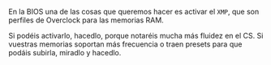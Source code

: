 En la BIOS una de las cosas que queremos hacer es activar el `XMP`, que son perfiles de Overclock para las memorias RAM.

Si podéis activarlo, hacedlo, porque notaréis mucha más fluidez en el CS. Si vuestras memorias soportan más frecuencia o traen presets para que podáis subirla, miradlo y hacedlo.
